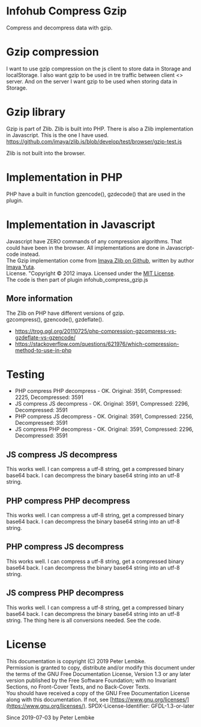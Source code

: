 # Infohub Compress Gzip

Compress and decompress data with gzip.

# Gzip compression

I want to use gzip compression on the js client to store data in Storage and localStorage. I also want gzip to be used
in tre traffic between client <> server. And on the server I want gzip to be used when storing data in Storage.

# Gzip library

Gzip is part of Zlib. Zlib is built into PHP. There is also a Zlib implementation in Javascript. This is the one I have
used.
https://github.com/imaya/zlib.js/blob/develop/test/browser/gzip-test.js

Zlib is not built into the browser.

# Implementation in PHP

PHP have a built in function gzencode(), gzdecode() that are used in the plugin.

# Implementation in Javascript

Javascript have ZERO commands of any compression algorithms. That could have been in the browser. All implementations
are done in Javascript-code instead.  
The Gzip implementation come
from <a href="https://github.com/imaya/zlib.js/blob/develop/test/browser/gzip-test.js" target="_blank">Imaya Zlib on
Github</a>, written by author <a href="https://github.com/imaya" target="_blank">Imaya Yuta</a>.  
License. "Copyright © 2012 imaya. Licensed under the <a href="https://opensource.org/licenses/MIT" target="_blank">MIT
License</a>.  
The code is then part of plugin infohub_compress_gzip.js

## More information

The Zlib on PHP have different versions of gzip.  
gzcompress(), gzencode(), gzdeflate().

* https://trog.qgl.org/20110725/php-compression-gzcompress-vs-gzdeflate-vs-gzencode/
* https://stackoverflow.com/questions/621976/which-compression-method-to-use-in-php

# Testing

* PHP compress PHP decompress - OK. Original: 3591, Compressed: 2225, Decompressed: 3591
* JS compress JS decompress - OK. Original: 3591, Compressed: 2296, Decompressed: 3591
* PHP compress JS decompress - OK. Original: 3591, Compressed: 2256, Decompressed: 3591
* JS compress PHP decompress - OK. Original: 3591, Compressed: 2296, Decompressed: 3591

## JS compress JS decompress

This works well. I can compress a utf-8 string, get a compressed binary base64 back. I can decompress the binary base64
string into an utf-8 string.

## PHP compress PHP decompress

This works well. I can compress a utf-8 string, get a compressed binary base64 back. I can decompress the binary base64
string into an utf-8 string.

## PHP compress JS decompress

This works well. I can compress a utf-8 string, get a compressed binary base64 back. I can decompress the binary base64
string into an utf-8 string.

## JS compress PHP decompress

This works well. I can compress a utf-8 string, get a compressed binary base64 back. I can decompress the binary base64
string into an utf-8 string. The thing here is all conversions needed. See the code.

# License

This documentation is copyright (C) 2019 Peter Lembke.  
Permission is granted to copy, distribute and/or modify this document under the terms of the GNU Free Documentation
License, Version 1.3 or any later version published by the Free Software Foundation; with no Invariant Sections, no
Front-Cover Texts, and no Back-Cover Texts.  
You should have received a copy of the GNU Free Documentation License along with this documentation. If not,
see [https://www.gnu.org/licenses/](https://www.gnu.org/licenses/). SPDX-License-Identifier: GFDL-1.3-or-later

Since 2019-07-03 by Peter Lembke  
